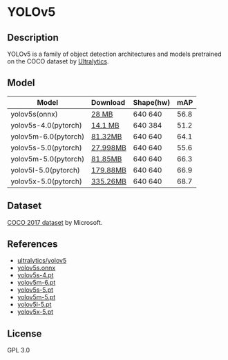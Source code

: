 <!--- SPDX-License-Identifier: GPL-3.0 -->

# YOLOv5

## Description

YOLOv5 is a family of object detection architectures and models pretrained on
the COCO dataset by [Ultralytics](https://ultralytics.com/).

## Model

|Model                |Download                              |Shape(hw)     |mAP                |
|---------------------|:-------------------------------------|:-------------|:------------------|
|yolov5s(onnx)        |[28 MB](yolov5s.onnx)                 |640 640       |56.8               |
|yolov5s-4.0(pytorch) |[14.1 MB](yolov5s-4.0-640384_jit.pt)  |640 384       |51.2               |
|yolov5m-6.0(pytorch) |[81.32MB](yolov5m-6.0.pt)             |640 640       |64.1               |
|yolov5s-5.0(pytorch) |[27.998MB](yolov5s-5.0.pt)            |640 640       |55.6               |
|yolov5m-5.0(pytorch) |[81.85MB](yolov5m-5.0.pt)             |640 640       |66.3               |
|yolov5l-5.0(pytorch) |[179.88MB](yolov5l-5.0.pt)            |640 640       |66.9               |
|yolov5x-5.0(pytorch) |[335.26MB](yolov5x-5.0.pt)            |640 640       |68.7               |

## Dataset

[COCO 2017 dataset](http://cocodataset.org) by Microsoft.

## References

* [ultralytics/yolov5](https://github.com/ultralytics/yolov5)
* [yolov5s.onnx](https://github.com/ultralytics/yolov5/releases/download/v6.0/yolov5s.onnx)
* [yolov5s-4.pt](https://github.com/ultralytics/yolov5/releases/download/v4.0/yolov5s.pt)
* [yolov5m-6.pt](https://github.com/ultralytics/yolov5/releases/download/v6.0/yolov5m.pt)
* [yolov5s-5.pt](https://github.com/ultralytics/yolov5/releases/download/v5.0/yolov5s.pt)
* [yolov5m-5.pt](https://github.com/ultralytics/yolov5/releases/download/v5.0/yolov5m.pt)
* [yolov5l-5.pt](https://github.com/ultralytics/yolov5/releases/download/v5.0/yolov5l.pt)
* [yolov5x-5.pt](https://github.com/ultralytics/yolov5/releases/download/v5.0/yolov5x.pt)

## License

GPL 3.0
